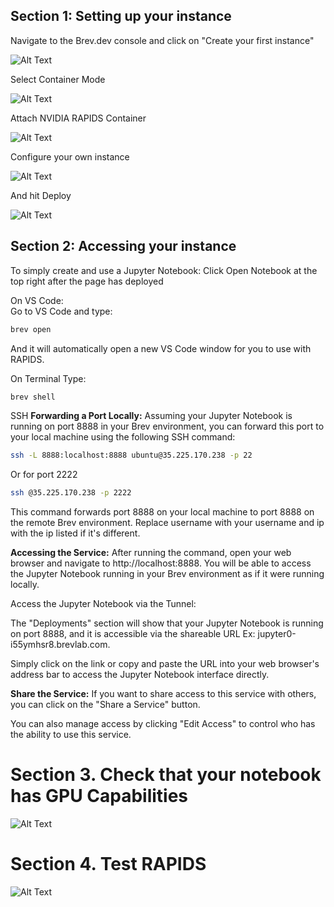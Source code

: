 ## Section 1: Setting up your instance

Navigate to the Brev.dev console and click on "Create your first instance"

![Alt Text](/_static/images/platforms/brev/brev1.png)

Select Container Mode

![Alt Text](/_static/images/platforms/brev/brev2.png)

Attach NVIDIA RAPIDS Container

![Alt Text](/_static/images/platforms/brev/brev3.png)

Configure your own instance

![Alt Text](/_static/images/platforms/brev/brev4.png)

And hit Deploy

![Alt Text](/_static/images/platforms/brev/brev5.png)

## Section 2: Accessing your instance

To simply create and use a Jupyter Notebook:
Click Open Notebook at the top right after the page has deployed

On VS Code:  
Go to VS Code and type:  
```bash
brev open
```

And it will automatically open a new VS Code window for you to use with RAPIDS. 


On Terminal 
Type: 
```bash
brev shell 
```

SSH
**Forwarding a Port Locally:**
Assuming your Jupyter Notebook is running on port 8888 in your Brev environment, you can forward this port to your local machine using the following SSH command:
```bash
ssh -L 8888:localhost:8888 ubuntu@35.225.170.238 -p 22
```
Or for port 2222
```bash
ssh @35.225.170.238 -p 2222
```

This command forwards port 8888 on your local machine to port 8888 on the remote Brev environment.
Replace username with your username and ip with the ip listed if it's different.

**Accessing the Service:**
After running the command, open your web browser and navigate to http://localhost:8888. You will be able to access the Jupyter Notebook running in your Brev environment as if it were running locally.

Access the Jupyter Notebook via the Tunnel:

The "Deployments" section will show that your Jupyter Notebook is running on port 8888, and it is accessible via the shareable URL Ex: jupyter0-i55ymhsr8.brevlab.com.

Simply click on the link or copy and paste the URL into your web browser's address bar to access the Jupyter Notebook interface directly.

**Share the Service:**
If you want to share access to this service with others, you can click on the "Share a Service" button.

You can also manage access by clicking "Edit Access" to control who has the ability to use this service.

# Section 3. Check that your notebook has GPU Capabilities

![Alt Text](/_static/images/platforms/brev/brev6.png)

# Section 4. Test RAPIDS

![Alt Text](/_static/images/platforms/brev/brev7.png)

